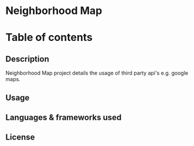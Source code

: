 # Neighborhood Map

# Table of contents


## Description

Neighborhood Map project details the usage of third party api's e.g. google maps. 

## Usage

## Languages & frameworks used

## License

